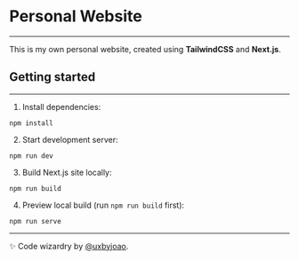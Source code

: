 # Personal Website

---

This is my own personal website, created using **TailwindCSS** and **Next.js**.

## Getting started

---

1. Install dependencies:

```
npm install
```

2. Start development server:

```
npm run dev
```

3. Build Next.js site locally:

```
npm run build
```

4. Preview local build (run `npm run build` first):

```
npm run serve
```

---

✨ Code wizardry by [@uxbyjoao](https://uxbyjoao.com).
